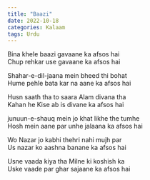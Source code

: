 ```yaml
---
title: "Baazi"
date: 2022-10-18
categories: Kalaam
tags: Urdu
---
```


Bina khele baazi gavaane ka afsos hai  
Chup rehkar use gavaane ka afsos hai  

Shahar-e-dil-jaana mein bheed thi bohat  
Hume pehle bata kar na aane ka afsos hai  

Husn saath tha to saara Alam divana tha  
Kahan he Kise ab is divane ka afsos hai  

junuun-e-shauq mein jo khat likhe the tumhe  
Hosh mein aane par unhe jalaana ka afsos hai  

Wo Nazar jo kabhi thehri nahi mujh par  
Us nazar ko aashna banane ka afsos hai  

Usne vaada kiya tha Milne ki koshish ka  
Uske vaade par ghar sajaane ka afsos hai  




